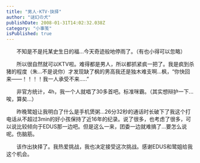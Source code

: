 ```yaml
---
title: "男人·KTV·抉择"
author: "谜幻の犬"
publishDate: 2008-01-31T14:02:32.038Z
category: "小事笺"
isPublished: true
---
```


<P>&nbsp;&nbsp;&nbsp;&nbsp;&nbsp;&nbsp; 不知是不是托某史生日的福...今天奇迹般地停雨了。（有也小得可以忽略）</P>
<P>&nbsp;&nbsp;&nbsp;&nbsp;&nbsp;&nbsp; 所以很自然就可以KTV啦。难得都是男人，所以都抓紧疯一把了。我是疯到杀猪的程度（朱...不是说你）才发现缺了枫的男高我还是独木难支啊...枫，“你快回来——！！！！我一人承受不来.....”</P>
<P>&nbsp;&nbsp;&nbsp;&nbsp;&nbsp;&nbsp; 非官方统计，4h，我一个人就唱了30多首吧。标准咪霸。（其实想辩护一下...唉，算矣...）</P>
<P>&nbsp;&nbsp;&nbsp;&nbsp;&nbsp;&nbsp; 昨晚鹭姐让我明白了什么是手机煲粥...26分32秒的通话时长破下了我这个打电话从不超过3min的好小孩保持了近16年的纪录。说了很多，也考虑了很多，可以说比较倾向于EDUS那一边吧。但是这么一来，团委一边就难搞了...要怎么说呢。伤脑筋。</P>
<P>&nbsp;&nbsp;&nbsp;&nbsp;&nbsp;&nbsp; 该作出抉择了。我热爱挑战，我也决定接受这次挑战。感谢EDUS和鹭姐给我这个机会。</P>